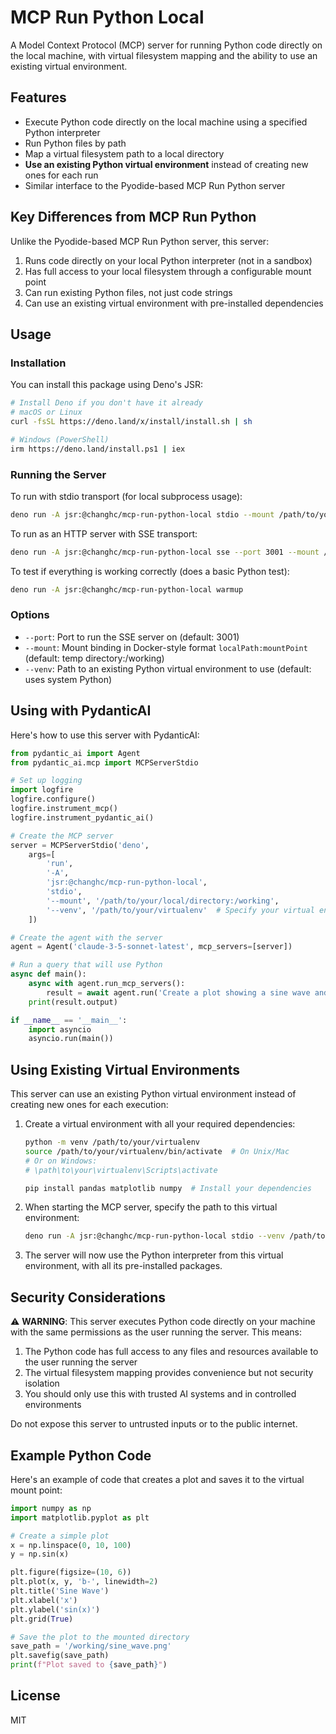 # MCP Run Python Local

A Model Context Protocol (MCP) server for running Python code directly on the local machine, with virtual filesystem mapping and the ability to use an existing virtual environment.

## Features

- Execute Python code directly on the local machine using a specified Python interpreter
- Run Python files by path
- Map a virtual filesystem path to a local directory
- **Use an existing Python virtual environment** instead of creating new ones for each run
- Similar interface to the Pyodide-based MCP Run Python server

## Key Differences from MCP Run Python

Unlike the Pyodide-based MCP Run Python server, this server:

1. Runs code directly on your local Python interpreter (not in a sandbox)
2. Has full access to your local filesystem through a configurable mount point
3. Can run existing Python files, not just code strings
4. Can use an existing virtual environment with pre-installed dependencies

## Usage

### Installation

You can install this package using Deno's JSR:

```bash
# Install Deno if you don't have it already
# macOS or Linux
curl -fsSL https://deno.land/x/install/install.sh | sh

# Windows (PowerShell)
irm https://deno.land/install.ps1 | iex
```

### Running the Server

To run with stdio transport (for local subprocess usage):

```bash
deno run -A jsr:@changhc/mcp-run-python-local stdio --mount /path/to/your/local/directory:/working_space --venv /path/to/your/virtualenv
```

To run as an HTTP server with SSE transport:

```bash
deno run -A jsr:@changhc/mcp-run-python-local sse --port 3001 --mount /path/to/your/local/directory:/working_space --venv /path/to/your/virtualenv
```

To test if everything is working correctly (does a basic Python test):

```bash
deno run -A jsr:@changhc/mcp-run-python-local warmup
```

### Options

- `--port`: Port to run the SSE server on (default: 3001)
- `--mount`: Mount binding in Docker-style format `localPath:mountPoint` (default: temp directory:/working)
- `--venv`: Path to an existing Python virtual environment to use (default: uses system Python)

## Using with PydanticAI

Here's how to use this server with PydanticAI:

```python
from pydantic_ai import Agent
from pydantic_ai.mcp import MCPServerStdio

# Set up logging
import logfire
logfire.configure()
logfire.instrument_mcp()
logfire.instrument_pydantic_ai()

# Create the MCP server
server = MCPServerStdio('deno',
    args=[
        'run',
        '-A',
        'jsr:@changhc/mcp-run-python-local',
        'stdio',
        '--mount', '/path/to/your/local/directory:/working',
        '--venv', '/path/to/your/virtualenv'  # Specify your virtual environment
    ])

# Create the agent with the server
agent = Agent('claude-3-5-sonnet-latest', mcp_servers=[server])

# Run a query that will use Python
async def main():
    async with agent.run_mcp_servers():
        result = await agent.run('Create a plot showing a sine wave and save it to a file')
    print(result.output)

if __name__ == '__main__':
    import asyncio
    asyncio.run(main())
```

## Using Existing Virtual Environments

This server can use an existing Python virtual environment instead of creating new ones for each execution:

1. Create a virtual environment with all your required dependencies:
   ```bash
   python -m venv /path/to/your/virtualenv
   source /path/to/your/virtualenv/bin/activate  # On Unix/Mac
   # Or on Windows:
   # \path\to\your\virtualenv\Scripts\activate
   
   pip install pandas matplotlib numpy  # Install your dependencies
   ```

2. When starting the MCP server, specify the path to this virtual environment:
   ```bash
   deno run -A jsr:@changhc/mcp-run-python-local stdio --venv /path/to/your/virtualenv
   ```

3. The server will now use the Python interpreter from this virtual environment, with all its pre-installed packages.

## Security Considerations

⚠️ **WARNING**: This server executes Python code directly on your machine with the same permissions as the user running the server. This means:

1. The Python code has full access to any files and resources available to the user running the server
2. The virtual filesystem mapping provides convenience but not security isolation
3. You should only use this with trusted AI systems and in controlled environments

Do not expose this server to untrusted inputs or to the public internet.

## Example Python Code

Here's an example of code that creates a plot and saves it to the virtual mount point:

```python
import numpy as np
import matplotlib.pyplot as plt

# Create a simple plot
x = np.linspace(0, 10, 100)
y = np.sin(x)

plt.figure(figsize=(10, 6))
plt.plot(x, y, 'b-', linewidth=2)
plt.title('Sine Wave')
plt.xlabel('x')
plt.ylabel('sin(x)')
plt.grid(True)

# Save the plot to the mounted directory
save_path = '/working/sine_wave.png'
plt.savefig(save_path)
print(f"Plot saved to {save_path}")
```

## License

MIT